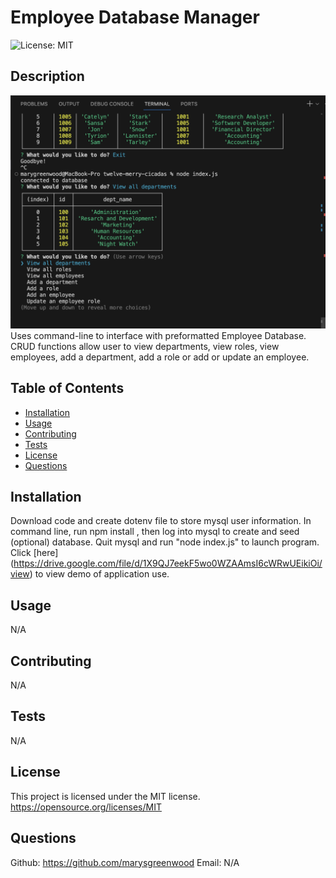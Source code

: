 # Employee Database Manager

![License: MIT](https://img.shields.io/badge/License-MIT-yellow.svg)

## Description

![Image of Application](./assets/employee_db-photo.png)
Uses command-line to interface with preformatted Employee Database. CRUD functions allow user to view departments, view roles, view employees, add a department, add a role or add or update an employee.

## Table of Contents

- [Installation](#installation)
- [Usage](#usage)
- [Contributing](#contributing)
- [Tests](#tests)
- [License](#license)
- [Questions](#questions)

## Installation

Download code and create dotenv file to store mysql user information. In command line, run npm install , then log into mysql to create and seed (optional) database. Quit mysql and run "node index.js" to launch program. Click [here] (https://drive.google.com/file/d/1X9QJ7eekF5wo0WZAAmsI6cWRwUEikiOi/view) to view demo of application use.

## Usage

N/A

## Contributing

N/A

## Tests

N/A

## License

This project is licensed under the MIT license.
https://opensource.org/licenses/MIT

## Questions

Github: https://github.com/marysgreenwood
Email: N/A
